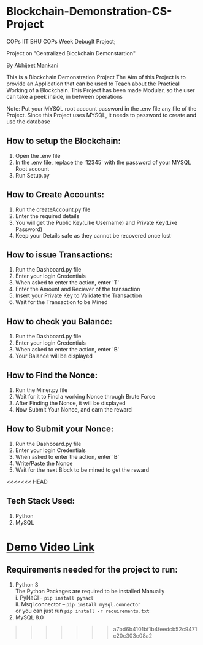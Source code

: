 # Blockchain-Demonstration-CS-Project
COPs IIT BHU COPs Week DebugIt Project;

Project on "Centralized Blockchain Demonstartion"

By [Abhijeet Mankani](https://github.com/AbhijeetMankani)

This is a Blockchain Demonstration Project
The Aim of this Project is to provide an Application that can be used to Teach about the Practical Working of a Blockchain.
This Project has been made Modular, so the user can take a peek inside, in between operations

Note: Put your MYSQL root account password in the .env file any file of the Project. 
Since this Project uses MYSQL, it needs to password to create and use the database

## How to setup the Blockchain:
1. Open the .env file
2. In the .env file, replace the '12345' with the password of your MYSQL Root account
3. Run Setup.py

## How to Create Accounts:
1. Run the createAccount.py file
2. Enter the required details
3. You will get the Public Key(Like Username) and Private Key(Like Password)
4. Keep your Details safe as they cannot be recovered once lost

## How to issue Transactions:
1. Run the Dashboard.py file
2. Enter your login Credentials
3. When asked to enter the action, enter 'T'
4. Enter the Amount and Reciever of the transaction
5. Insert your Private Key to Validate the Transaction
6. Wait for the Transaction to be Mined

## How to check you Balance:
1. Run the Dashboard.py file
2. Enter your login Credentials
3. When asked to enter the action, enter 'B'
4. Your Balance will be displayed

## How to Find the Nonce:
1. Run the Miner.py file
2. Wait for it to Find a working Nonce through Brute Force
3. After Finding the Nonce, it will be displayed
4. Now Submit Your Nonce, and earn the reward

## How to Submit your Nonce:
1. Run the Dashboard.py file
2. Enter your login Credentials
3. When asked to enter the action, enter 'B'
4. Write/Paste the Nonce
5. Wait for the next Block to be mined to get the reward

<<<<<<< HEAD
## Tech Stack Used:
1. Python
2. MySQL

##
 [Demo Video Link](https://drive.google.com/)
=======
## Requirements needed for the project to run:
1. Python 3  
    The Python Packages are required to be installed Manually  
      i.	PyNaCl - `pip install pynacl`  
      ii.	Msql.connector – `pip install mysql.connector`  
      or you can just run `pip install -r requirements.txt`  
2. MySQL 8.0
>>>>>>> a7bd6b4101bf1b4feedcb52c9471c20c303c08a2
